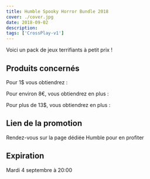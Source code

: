 ```yaml
---
title: Humble Spooky Horror Bundle 2018
cover: ./cover.jpg
date: 2018-09-02
description: 
tags: ['CrossPlay-v1']
---
```

Voici un pack de jeux terrifiants à petit prix !

## Produits concernés
Pour 1$ vous obtiendrez :

Pour environ 8€, vous obtiendrez en plus :

Pour plus de 13$, vous obtiendrez en plus :

## Lien de la promotion
Rendez-vous sur la page dédiée Humble pour en profiter

## Expiration
Mardi 4 septembre à 20:00

